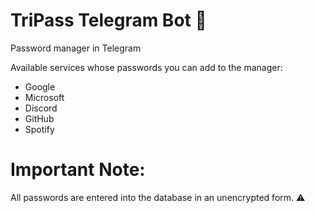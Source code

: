 # TriPass Telegram Bot 🔐
Password manager in Telegram

Available services whose passwords you can add to the manager:
- Google
- Microsoft
- Discord
- GitHub
- Spotify

# Important Note:
All passwords are entered into the database in an unencrypted form. ⚠
